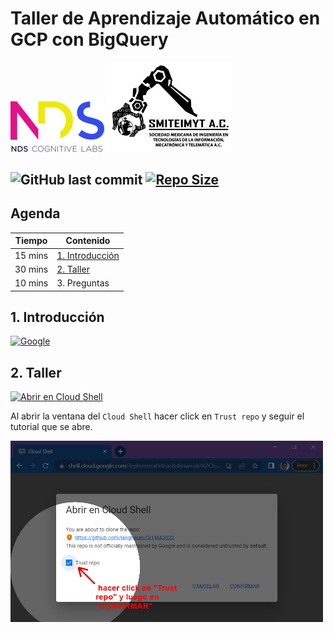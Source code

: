 # Taller de Aprendizaje Automático en GCP con BigQuery

[![NDS](https://github.com/langheran/TESE2022/raw/main/images/nds.png)](https://ndscognitivelabs.com/) <a href="https://www.facebook.com/SMITEIMYT"><img src="https://github.com/langheran/TESE2022/raw/main/images/logo.png" width="200"></a>

![GitHub last commit](https://img.shields.io/github/last-commit/langheran/TESE2022) [![Repo Size](https://img.shields.io/github/repo-size/langheran/TESE2022.svg)](https://github.com/langheran/TESE2022/README.md)
-----------------


## Agenda

| Tiempo  | Contenido                                                                                                                                                                                    |
| ------- | -------------------------------------------------------------------------------------------------------------------------------------------------------------------------------------------- |
| 15 mins | [1. Introducción](https://docs.google.com/presentation/d/e/2PACX-1vQtHHDqQQltagK2XLVUPHEtTO5p0R-gU6MmWScdarflz9z4V8GfYV40vg1sq6Gps4s5nZ_iLFJxV-rl/embed?start=false&loop=false&delayms=3000) |
| 30 mins | [2. Taller](taller.ipynb)                                                                                                                                                                    |
| 10 mins | 3. Preguntas                                                                                                                                                                                 |

## 1. Introducción

[![Google](https://img.shields.io/badge/Google%20Slides-FBBC04?style=for-the-badge&logo=data%3Aimage%2Fpng%3Bbase64%2CiVBORw0KGgoAAAANSUhEUgAAAEAAAABACAMAAACdt4HsAAAAP1BMVEUAAAD%2FvwD1tAD1tQD0tQD0tAD1tAD0tQD%2FtgD0twD0tAD0tQD3twD1tAD1tQD4tAD%2FuwD1tgD1tQD0tAD%2F%2F%2F97fnsdAAAAE3RSTlMAEHvL8O%2FJeA5H7OpD%2FPtED3rKY%2F8p%2FQAAAG5JREFUWMPt17kRgEAQA8EBjv9nyT9WDCLg5AAlBdC2BqAoqxSPVzdtBwD9EJkbJ4B%2BjuwtK2xDCBs79pDWcmhAQ9KARIgzYOBdwPl4BgwYMGDAwL8B%2FwMDXwfk5JGjS84%2BOTzl9NXjOzf%2F053%2FF9bUMa%2FoE83%2BAAAAAElFTkSuQmCC)](https://docs.google.com/presentation/d/e/2PACX-1vQtHHDqQQltagK2XLVUPHEtTO5p0R-gU6MmWScdarflz9z4V8GfYV40vg1sq6Gps4s5nZ_iLFJxV-rl/embed?start=false&loop=false&delayms=3000)

## 2. Taller

[![Abrir en Cloud Shell](http://gstatic.com/cloudssh/images/open-btn.svg)](https://console.cloud.google.com/cloudshell/open?git_repo=https://github.com/langheran/TESE2022&tutorial=tutorial.md&cloudshell_open_in_editor=taller.ipynb&cloudshell_workspace=.&cloudshell_git_branch=main&ephemeral=true)

Al abrir la ventana del `Cloud Shell` hacer click en `Trust repo` y seguir el tutorial que se abre. 

<img src="https://github.com/langheran/TESE2022/raw/main/images/trust_repo.png" data-canonical-src="https://github.com/langheran/TESE2022/raw/main/images/trust_repo.png" width="500" />
